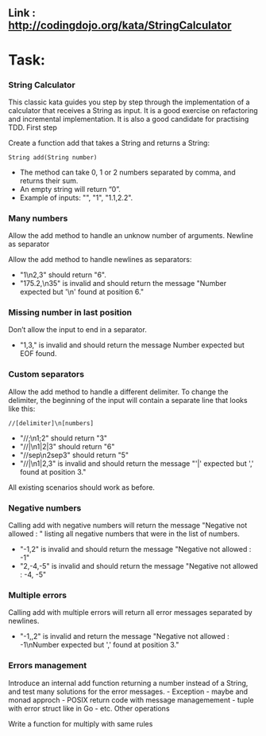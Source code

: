 ## Link : http://codingdojo.org/kata/StringCalculator

# Task:

### String Calculator

This classic kata guides you step by step through the implementation of a calculator that receives a String as input. It is a good exercise on refactoring and incremental implementation. It is also a good candidate for practising TDD.
First step

Create a function add that takes a String and returns a String:

    String add(String number)

* The method can take 0, 1 or 2 numbers separated by comma, and returns their sum.
* An empty string will return “0”.
* Example of inputs: "", "1", "1.1,2.2".

### Many numbers

Allow the add method to handle an unknow number of arguments.
Newline as separator

Allow the add method to handle newlines as separators:

* "1\n2,3" should return "6".
* "175.2,\n35" is invalid and should return the message "Number expected but '\n' found at position 6."

### Missing number in last position

Don’t allow the input to end in a separator.

* "1,3," is invalid and should return the message Number expected but EOF found.

### Custom separators

Allow the add method to handle a different delimiter. To change the delimiter, the beginning of the input will contain a separate line that looks like this:

    //[delimiter]\n[numbers]

* "//;\n1;2" should return "3"
* "//|\n1|2|3" should return "6"
* "//sep\n2sep3" should return "5"
* "//|\n1|2,3" is invalid and should return the message "'|' expected but ',' found at position 3."

All existing scenarios should work as before.

### Negative numbers

Calling add with negative numbers will return the message "Negative not allowed : " listing all negative numbers that were in the list of numbers.

* "-1,2" is invalid and should return the message "Negative not allowed : -1"
* "2,-4,-5" is invalid and should return the message "Negative not allowed : -4, -5"

### Multiple errors

Calling add with multiple errors will return all error messages separated by newlines.

* "-1,,2" is invalid and return the message "Negative not allowed : -1\nNumber expected but ',' found at position 3."

### Errors management

Introduce an internal add function returning a number instead of a String, and test many solutions for the error messages. - Exception - maybe and monad approch - POSIX return code with message managemement - tuple with error struct like in Go - etc.
Other operations

Write a function for multiply with same rules